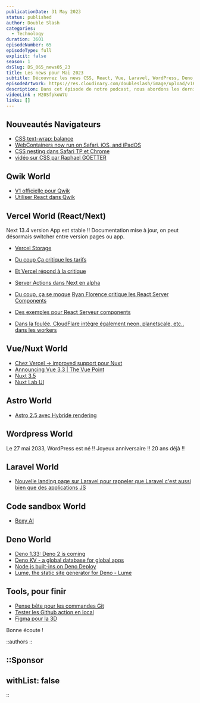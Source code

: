 ```yaml
---
publicationDate: 31 May 2023
status: published
author: Double Slash
categories:
  - Technology
duration: 3601
episodeNumber: 65
episodeType: full
explicit: false
season: 1
dsSlug: DS_065_news05_23
title: Les news pour Mai 2023
subtitle: Découvrez les news CSS, React, Vue, Laravel, WordPress, Deno, etc. du mois de Mai 2023
episodeArtwork: https://res.cloudinary.com/doubleslash/image/upload/v1685476143/episode/ART_65_news5_vjvwpr.png
description: Dans cet épisode de notre podcast, nous abordons les dernières nouveautés dans le monde des navigateurs, telles que la nouvelle propriété CSS `text-wrap balance`, l'exécution des WebContainers sur Safari, iOS et iPadOS, ainsi que la fonctionnalité CSS nesting dans Safari TP et Chrome. Nous discutons également des mises à jour de Qwik, de l'amélioration du support pour Nuxt chez Vercel, des nouvelles fonctionnalités de Next.js et des réactions aux React Server Components. De plus, nous mentionnons les anniversaires de WordPress (20 ans) et les nouvelles ressources dans les mondes de Laravel, CodeSandbox et Deno. Enfin, nous présentons des outils intéressants tels que le pense-bête pour les commandes Git et Spline, une sorte de Figma pour la 3D.
videoLink : M20SfpkoW7U
links: []
---
```

## Nouveautés Navigateurs

- [CSS text-wrap: balance](https://www.notion.so/CSS-text-wrap-balance-Chrome-Developers-be76416b36e248e6a5e9b4cc3931ad9e)
- [WebContainers now run on Safari, iOS, and iPadOS](https://www.notion.so/WebContainers-now-run-on-Safari-iOS-and-iPadOS-485049ee8fae429f8de797ba3245a931)
- [CSS nesting dans Safari TP et Chrome](https://webkit.org/blog/13813/try-css-nesting-today-in-safari-technology-preview/)
- [vidéo sur CSS par Raphael GOETTER](https://youtu.be/V9bW2PrmNFU)

## Qwik World

- [V1 officielle pour Qwik](https://www.builder.io/blog/qwik-v1)
- [Utiliser React dans Qwik](https://www.builder.io/blog/resumable-react-how-to-use-react-inside-qwik)

## Vercel World (React/Next)

Next 13.4 version App est stable !! Documentation mise à jour, on peut désormais switcher entre version pages ou app.

- [Vercel Storage](https://vercel.com/blog/vercel-storage)
- [Du coup Ça critique les tarifs](https://twitter.com/melkeydev/status/1653498934491516928?s=61&t=sF_F8Qu82LW0vulDYKD25g)
- [Et Vercel répond à la critique](https://twitter.com/leeerob/status/1653636931291602953?s=61&t=sF_F8Qu82LW0vulDYKD25g)
- [Server Actions dans Next en alpha](https://nextjs.org/docs/app/building-your-application/data-fetching/server-actions#progressive-enhancement)
- [Du coup, ça se moque](https://twitter.com/artichmaro/status/1658366429362544640?s=61&t=sF_F8Qu82LW0vulDYKD25g)
[Ryan Florence critique les React Server Components](https://twitter.com/ryanflorence/status/1661717887319670784?s=61&t=sF_F8Qu82LW0vulDYKD25g)

- [Des exemples pour React Serveur components](https://twitter.com/addyosmani/status/1655270096003280896?s=61&t=sF_F8Qu82LW0vulDYKD25g)

- [Dans la foulée, CloudFlare intègre également neon, planetscale, etc.. dans les workers](https://blog.cloudflare.com/announcing-database-integrations/)

## Vue/Nuxt World

- [Chez Vercel -> improved support pour Nuxt](https://vercel.com/blog/nuxt-on-vercel)
- [Announcing Vue 3.3 | The Vue Point](https://www.notion.so/Announcing-Vue-3-3-The-Vue-Point-ccf44bd2a865450e894eaaa16379e9e8)
- [Nuxt 3.5](https://nuxt.com/blog/v3-5)
- [Nuxt Lab UI](https://ui.nuxtlabs.com/getting-started)

## Astro World

- [Astro 2.5 avec Hybride rendering](https://astro.build/blog/astro-250/#static-by-default-hybrid-rendering-experimental)

## Wordpress World

Le 27 mai 2033, WordPress est né !! Joyeux anniversaire !! 20 ans déjà !!

## Laravel World

- [Nouvelle landing page sur Laravel pour rappeler que Laravel c'est aussi bien que des applications JS](https://laravel.com/frontend)

## Code sandbox World

- [Boxy AI](https://codesandbox.io/blog/meet-boxy-ai-coding-assistant)

## Deno World

- [Deno 1.33: Deno 2 is coming](https://www.notion.so/Deno-1-33-Deno-2-is-coming-e8db62171afd4533b3ac824615427d5f)
- [Deno KV - a global database for global apps](https://www.notion.so/Deno-KV-a-global-database-for-global-apps-6cafc84d4e3a4b3bb81e9a8d8c98c3e0)
- [Node.js built-ins on Deno Deploy](https://www.notion.so/Node-js-built-ins-on-Deno-Deploy-7cdecfab1334487881e7e05789c60f53)
- [Lume, the static site generator for Deno - Lume](https://www.notion.so/Lume-the-static-site-generator-for-Deno-Lume-13d9043c5b05406d959fe752714d0e43)

## Tools, pour finir

- [Pense bête pour les commandes Git](https://ohshitgit.com/)
- [Tester les Github action en local](https://github.com/nektos/act)
- [Figma pour la 3D](https://spline.design/)

Bonne écoute !

::authors
::

::Sponsor
---

withList: false
---

::
